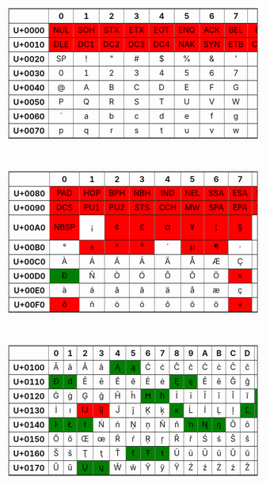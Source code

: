 
<style> 
.no {background-color:red;color:black} 
.no2 {background-color:orange;color:black;} 
.no3 {background-color:green;color:black;} 
th,td { text-align: center; }
</style>
<table class="UniTable script-Latn" border="1" cellspacing="0" cellpadding="2">

<tbody><tr lang="fr" class="lang-fr script-Latn">
<th scope="row" lang="fr" class="UniRow lang-fr script-Latn" title="Code d’écriture : Latn."><br />
</th><th scope="col" class="UniCol">0</th><th scope="col" class="UniCol">1</th><th scope="col" class="UniCol">2</th><th scope="col" class="UniCol">3</th><th scope="col" class="UniCol">4</th><th scope="col" class="UniCol">5</th><th scope="col" class="UniCol">6</th><th scope="col" class="UniCol">7</th><th scope="col" class="UniCol">8</th><th scope="col" class="UniCol">9</th><th scope="col" class="UniCol">A</th><th scope="col" class="UniCol">B</th><th scope="col" class="UniCol">C</th><th scope="col" class="UniCol">D</th><th scope="col" class="UniCol">E</th><th scope="col" class="UniCol">F</th>
</tr>
<tr>
<th scope="row" lang="fr" class="UniRow lang-fr script-Latn">U+0000
</th>
<td class="no"><span class="UniCtrl" title="U+0000 &lt;contrôle&gt; nul (caractère de bourrage)">NUL</span>
</td>
<td class="no"><span class="UniCtrl" title="U+0001 &lt;contrôle&gt; début d’entête">SOH</span>
</td>
<td class="no"><span class="UniCtrl" title="U+0002 &lt;contrôle&gt; début de texte">STX</span>
</td>
<td class="no"><span class="UniCtrl" title="U+0003 &lt;contrôle&gt; fin de texte">ETX</span>
</td>
<td class="no"><span class="UniCtrl" title="U+0004 &lt;contrôle&gt; fin de transmission">EOT</span>
</td>
<td class="no"><span class="UniCtrl" title="U+0005 &lt;contrôle&gt; requête">ENQ</span>
</td>
<td class="no"><span class="UniCtrl" title="U+0006 &lt;contrôle&gt; accusé de réception &#91;positif&#93;">ACK</span>
</td>
<td class="no"><span class="UniCtrl" title="U+0007 &lt;contrôle&gt; sonnerie">BEL</span>
</td>
<td class="no"><span class="UniCtrl" title="U+0008 &lt;contrôle&gt; espace arrière">BS</span>
</td>
<td class="no"><span class="UniCtrl" title="U+0009 &lt;contrôle&gt; tabulation horizontale">HT</span>
</td>
<td class="no"><span class="UniCtrl" title="U+000A &lt;contrôle&gt; passage à la ligne">LF</span>
</td>
<td class="no"><span class="UniCtrl" title="U+000B &lt;contrôle&gt; tabulation verticale">VT</span>
</td>
<td class="no"><span class="UniCtrl" title="U+000C &lt;contrôle&gt; saut de page">FF</span>
</td>
<td class="no"><span class="UniCtrl" title="U+000D &lt;contrôle&gt; retour de chariot">CR</span>
</td>
<td class="no"><span class="UniCtrl" title="U+000E &lt;contrôle&gt; hors code, remplacement verrouillé un">SO</span>
</td>
<td class="no"><span class="UniCtrl" title="U+000F &lt;contrôle&gt; en code, remplacement verrouillé zéro">SI</span>
</td></tr>
<tr>
<th scope="row" lang="fr" class="UniRow lang-fr script-Latn">U+0010
</th>
<td class="no"><span class="UniCtrl" title="U+0010 &lt;contrôle&gt; échappement de transmission">DLE</span>
</td>
<td class="no"><span class="UniCtrl" title="U+0011 &lt;contrôle&gt; contrôle de dispositif un">DC1</span>
</td>
<td class="no"><span class="UniCtrl" title="U+0012 &lt;contrôle&gt; contrôle de dispositif deux">DC2</span>
</td>
<td class="no"><span class="UniCtrl" title="U+0013 &lt;contrôle&gt; contrôle de dispositif trois">DC3</span>
</td>
<td class="no"><span class="UniCtrl" title="U+0014 &lt;contrôle&gt; contrôle de dispositif quatre">DC4</span>
</td>
<td class="no"><span class="UniCtrl" title="U+0015 &lt;contrôle&gt; accusé de réception négatif">NAK</span>
</td>
<td class="no"><span class="UniCtrl" title="U+0016 &lt;contrôle&gt; synchronisation">SYN</span>
</td>
<td class="no"><span class="UniCtrl" title="U+0017 &lt;contrôle&gt; fin de bloc de transmission">ETB</span>
</td>
<td class="no"><span class="UniCtrl" title="U+0018 &lt;contrôle&gt; annulation">CAN</span>
</td>
<td class="no"><span class="UniCtrl" title="U+0019 &lt;contrôle&gt; fin de support">EM</span>
</td>
<td class="no"><span class="UniCtrl" title="U+001A &lt;contrôle&gt; substitution">SUB</span>
</td>
<td class="no"><span class="UniCtrl" title="U+001B &lt;contrôle&gt; échappement">ESC</span>
</td>
<td class="no"><span class="UniCtrl" title="U+001C &lt;contrôle&gt; séparateur de fichiers">FS</span>
</td>
<td class="no"><span class="UniCtrl" title="U+001D &lt;contrôle&gt; séparateur de groupes">GS</span>
</td>
<td class="no"><span class="UniCtrl" title="U+001E &lt;contrôle&gt; séparateur d’enregistrements, séparateur d’articles">RS</span>
</td>
<td class="no"><span class="UniCtrl" title="U+001F &lt;contrôle&gt; séparateur de sous-articles">US</span>
</td></tr>
<tr>
<th scope="row" lang="fr" class="UniRow lang-fr script-Latn">U+0020
</th>
<td><span class="UniCtrl" title="U+0020 espace">SP</span>
</td>
<td><span class="Uni" title="U+0021 point d’exclamation">!</span>
</td>
<td><span class="Uni" title="U+0022 guillemet anglais">&quot;</span>
</td>
<td><span class="Uni" title="U+0023 croisillon">#</span>
</td>
<td><span class="Uni" title="U+0024 symbole dollar">$</span>
</td>
<td><span class="Uni" title="U+0025 symbole pour cent">%</span>
</td>
<td><span class="Uni" title="U+0026 perluète">&amp;</span>
</td>
<td><span class="Uni" title="U+0027 apostrophe">'</span>
</td>
<td><span class="Uni" title="U+0028 parenthèse gauche">(</span>
</td>
<td><span class="Uni" title="U+0029 parenthèse droite">)</span>
</td>
<td><span class="Uni" title="U+002A astérisque">*</span>
</td>
<td><span class="Uni" title="U+002B signe plus">+</span>
</td>
<td><span class="Uni" title="U+002C virgule">,</span>
</td>
<td><span class="Uni" title="U+002D trait d’union-signe moins">-</span>
</td>
<td><span class="Uni" title="U+002E point">.</span>
</td>
<td><span class="Uni" title="U+002F barre oblique">/</span>
</td></tr>
<tr>
<th scope="row" lang="fr" class="UniRow lang-fr script-Latn">U+0030
</th>
<td><span class="Uni" title="U+0030 chiffre zéro">0</span>
</td>
<td><span class="Uni" title="U+0031 chiffre un">1</span>
</td>
<td><span class="Uni" title="U+0032 chiffre deux">2</span>
</td>
<td><span class="Uni" title="U+0033 chiffre trois">3</span>
</td>
<td><span class="Uni" title="U+0034 chiffre quatre">4</span>
</td>
<td><span class="Uni" title="U+0035 chiffre cinq">5</span>
</td>
<td><span class="Uni" title="U+0036 chiffre six">6</span>
</td>
<td><span class="Uni" title="U+0037 chiffre sept">7</span>
</td>
<td><span class="Uni" title="U+0038 chiffre huit">8</span>
</td>
<td><span class="Uni" title="U+0039 chiffre neuf">9</span>
</td>
<td><span class="Uni" title="U+003A deux-points">:</span>
</td>
<td><span class="Uni" title="U+003B point-virgule">;</span>
</td>
<td class="no2"><span class="Uni" title="U+003C signe inférieur à">&lt;</span>
</td>
<td><span class="Uni" title="U+003D signe égal à">=</span>
</td>
<td class="no2"><span class="Uni" title="U+003E signe supérieur à">&gt;</span>
</td>
<td><span class="Uni" title="U+003F point d’interrogation">?</span>
</td></tr>
<tr>
<th scope="row" lang="fr" class="UniRow lang-fr script-Latn">U+0040
</th>
<td><span class="Uni" title="U+0040 arobase">@</span>
</td>
<td><span class="Uni" title="U+0041 lettre latine majuscule A">A</span>
</td>
<td><span class="Uni" title="U+0042 lettre latine majuscule B">B</span>
</td>
<td><span class="Uni" title="U+0043 lettre latine majuscule C">C</span>
</td>
<td><span class="Uni" title="U+0044 lettre latine majuscule D">D</span>
</td>
<td><span class="Uni" title="U+0045 lettre latine majuscule E">E</span>
</td>
<td><span class="Uni" title="U+0046 lettre latine majuscule F">F</span>
</td>
<td><span class="Uni" title="U+0047 lettre latine majuscule G">G</span>
</td>
<td><span class="Uni" title="U+0048 lettre latine majuscule H">H</span>
</td>
<td><span class="Uni" title="U+0049 lettre latine majuscule I">I</span>
</td>
<td><span class="Uni" title="U+004A lettre latine majuscule J">J</span>
</td>
<td><span class="Uni" title="U+004B lettre latine majuscule K">K</span>
</td>
<td><span class="Uni" title="U+004C lettre latine majuscule L">L</span>
</td>
<td><span class="Uni" title="U+004D lettre latine majuscule M">M</span>
</td>
<td><span class="Uni" title="U+004E lettre latine majuscule N">N</span>
</td>
<td><span class="Uni" title="U+004F lettre latine majuscule O">O</span>
</td></tr>
<tr>
<th scope="row" lang="fr" class="UniRow lang-fr script-Latn">U+0050
</th>
<td><span class="Uni" title="U+0050 lettre latine majuscule P">P</span>
</td>
<td><span class="Uni" title="U+0051 lettre latine majuscule Q">Q</span>
</td>
<td><span class="Uni" title="U+0052 lettre latine majuscule R">R</span>
</td>
<td><span class="Uni" title="U+0053 lettre latine majuscule S">S</span>
</td>
<td><span class="Uni" title="U+0054 lettre latine majuscule T">T</span>
</td>
<td><span class="Uni" title="U+0055 lettre latine majuscule U">U</span>
</td>
<td><span class="Uni" title="U+0056 lettre latine majuscule V">V</span>
</td>
<td><span class="Uni" title="U+0057 lettre latine majuscule W">W</span>
</td>
<td><span class="Uni" title="U+0058 lettre latine majuscule X">X</span>
</td>
<td><span class="Uni" title="U+0059 lettre latine majuscule Y">Y</span>
</td>
<td><span class="Uni" title="U+005A lettre latine majuscule Z">Z</span>
</td>
<td><span class="Uni" title="U+005B crochet gauche">&#91;</span>
</td>
<td class="no2"><span class="Uni" title="U+005C barre oblique inversée">&#92;</span>
</td>
<td><span class="Uni" title="U+005D crochet droit">&#93;</span>
</td>
<td><span class="Uni" title="U+005E accent circonflexe">^</span>
</td>
<td><span class="Uni" title="U+005F tiret bas">_</span>
</td></tr>
<tr>
<th scope="row" lang="fr" class="UniRow lang-fr script-Latn">U+0060
</th>
<td><span class="Uni" title="U+0060 accent grave">`</span>
</td>
<td><span class="Uni" title="U+0061 lettre latine minuscule a">a</span>
</td>
<td><span class="Uni" title="U+0062 lettre latine minuscule b">b</span>
</td>
<td><span class="Uni" title="U+0063 lettre latine minuscule c">c</span>
</td>
<td><span class="Uni" title="U+0064 lettre latine minuscule d">d</span>
</td>
<td><span class="Uni" title="U+0065 lettre latine minuscule e">e</span>
</td>
<td><span class="Uni" title="U+0066 lettre latine minuscule f">f</span>
</td>
<td><span class="Uni" title="U+0067 lettre latine minuscule g">g</span>
</td>
<td><span class="Uni" title="U+0068 lettre latine minuscule h">h</span>
</td>
<td><span class="Uni" title="U+0069 lettre latine minuscule i">i</span>
</td>
<td><span class="Uni" title="U+006A lettre latine minuscule j">j</span>
</td>
<td><span class="Uni" title="U+006B lettre latine minuscule k">k</span>
</td>
<td><span class="Uni" title="U+006C lettre latine minuscule l">l</span>
</td>
<td><span class="Uni" title="U+006D lettre latine minuscule m">m</span>
</td>
<td><span class="Uni" title="U+006E lettre latine minuscule n">n</span>
</td>
<td><span class="Uni" title="U+006F lettre latine minuscule o">o</span>
</td></tr>
<tr>
<th scope="row" lang="fr" class="UniRow lang-fr script-Latn">U+0070
</th>
<td><span class="Uni" title="U+0070 lettre latine minuscule p">p</span>
</td>
<td><span class="Uni" title="U+0071 lettre latine minuscule q">q</span>
</td>
<td><span class="Uni" title="U+0072 lettre latine minuscule r">r</span>
</td>
<td><span class="Uni" title="U+0073 lettre latine minuscule s">s</span>
</td>
<td><span class="Uni" title="U+0074 lettre latine minuscule t">t</span>
</td>
<td><span class="Uni" title="U+0075 lettre latine minuscule u">u</span>
</td>
<td><span class="Uni" title="U+0076 lettre latine minuscule v">v</span>
</td>
<td><span class="Uni" title="U+0077 lettre latine minuscule w">w</span>
</td>
<td><span class="Uni" title="U+0078 lettre latine minuscule x">x</span>
</td>
<td><span class="Uni" title="U+0079 lettre latine minuscule y">y</span>
</td>
<td><span class="Uni" title="U+007A lettre latine minuscule z">z</span>
</td>
<td class="no2"><span class="Uni" title="U+007B accolade gauche">&#123;</span>
</td>
<td class="no2"><span class="Uni" title="U+007C barre verticale">&#124;</span>
</td>
<td class="no2"><span class="Uni" title="U+007D accolade droite">&#125;</span>
</td>
<td><span class="Uni" title="U+007E tilde">~</span>
</td>
<td class="no"><span class="UniCtrl" title="U+007F &lt;contrôle&gt; suppression">DEL</span>
</td></tr></tbody></table>

<br/><br/>

<table class="UniTable script-Latn" border="1" cellspacing="0" cellpadding="2">
<link rel="mw-deduplicated-inline-style" href="mw-data:TemplateStyles:r170503748"/>

<tbody><tr lang="fr" class="lang-fr script-Latn">
<th scope="row" lang="fr" class="UniRow lang-fr script-Latn" title="Code d’écriture : Latn.">
</th><th scope="col" class="UniCol">0</th><th scope="col" class="UniCol">1</th><th scope="col" class="UniCol">2</th><th scope="col" class="UniCol">3</th><th scope="col" class="UniCol">4</th><th scope="col" class="UniCol">5</th><th scope="col" class="UniCol">6</th><th scope="col" class="UniCol">7</th><th scope="col" class="UniCol">8</th><th scope="col" class="UniCol">9</th><th scope="col" class="UniCol">A</th><th scope="col" class="UniCol">B</th><th scope="col" class="UniCol">C</th><th scope="col" class="UniCol">D</th><th scope="col" class="UniCol">E</th><th scope="col" class="UniCol">F</th>
</tr>
<tr>
<th scope="row" lang="fr" class="UniRow lang-fr script-Latn">U+0080
</th>
<td class="no"<span class="UniCtrl" title="U+0080 &lt;contrôle&gt; caractère de bourre">PAD</span>
</td>
<td class="no"<span class="UniCtrl" title="U+0081 &lt;contrôle&gt; octet supérieur prédéfini">HOP</span>
</td>
<td class="no"<span class="UniCtrl" title="U+0082 &lt;contrôle&gt; arrêt permis ici (coupure autorisée ici)">BPH</span>
</td>
<td class="no"<span class="UniCtrl" title="U+0083 &lt;contrôle&gt; aucun arrêt ici (aucune coupure ici)">NBH</span>
</td>
<td class="no"<span class="UniCtrl" title="U+0084 &lt;contrôle&gt; (anciennement « index »)">IND</span>
</td>
<td class="no"<span class="UniCtrl" title="U+0085 &lt;contrôle&gt; à la ligne">NEL</span>
</td>
<td class="no"<span class="UniCtrl" title="U+0086 &lt;contrôle&gt; début de zone sélectionnée">SSA</span>
</td>
<td class="no"<span class="UniCtrl" title="U+0087 &lt;contrôle&gt; fin de zone sélectionnée">ESA</span>
</td>
<td class="no"<span class="UniCtrl" title="U+0088 &lt;contrôle&gt; taquet de tabulateur horizontal">HTS</span>
</td>
<td class="no"<span class="UniCtrl" title="U+0089 &lt;contrôle&gt; tabulateur horizontal avec justification">HTJ</span>
</td>
<td class="no"<span class="UniCtrl" title="U+008A &lt;contrôle&gt; taquet de tabulateur vertical">VTS</span>
</td>
<td class="no"<span class="UniCtrl" title="U+008B &lt;contrôle&gt; interligne partiel avant">PLD</span>
</td>
<td class="no"<span class="UniCtrl" title="U+008C &lt;contrôle&gt; interligne partiel arrière">PLU</span>
</td>
<td class="no"<span class="UniCtrl" title="U+008D &lt;contrôle&gt; index renversé, interligne inversé">RI</span>
</td>
<td class="no"<span class="UniCtrl" title="U+008E &lt;contrôle&gt; remplacement unique deux">SS2</span>
</td>
<td class="no"<span class="UniCtrl" title="U+008F &lt;contrôle&gt; remplacement unique trois">SS3</span>
</td></tr>
<tr>
<th scope="row" lang="fr" class="UniRow lang-fr script-Latn">U+0090
</th>
<td class="no"<span class="UniCtrl" title="U+0090 &lt;contrôle&gt; chaîne de commande d’appareils">DCS</span>
</td>
<td class="no"<span class="UniCtrl" title="U+0091 &lt;contrôle&gt; usage privé un">PU1</span>
</td>
<td class="no"<span class="UniCtrl" title="U+0092 &lt;contrôle&gt; usage privé deux">PU2</span>
</td>
<td class="no"<span class="UniCtrl" title="U+0093 &lt;contrôle&gt; mise en mode transmission">STS</span>
</td>
<td class="no"<span class="UniCtrl" title="U+0094 &lt;contrôle&gt; annulation du caractère précédent">CCH</span>
</td>
<td class="no"<span class="UniCtrl" title="U+0095 &lt;contrôle&gt; message en attente">MW</span>
</td>
<td class="no"<span class="UniCtrl" title="U+0096 &lt;contrôle&gt; début de zone protégée">SPA</span>
</td>
<td class="no"<span class="UniCtrl" title="U+0097 &lt;contrôle&gt; fin de zone protégée">EPA</span>
</td>
<td class="no"<span class="UniCtrl" title="U+0098 &lt;contrôle&gt; début de chaîne">SOS</span>
</td>
<td class="no"<span class="UniCtrl" title="U+0099 &lt;contrôle&gt; introducteur de caractère graphique unique">SGCI</span>
</td>
<td class="no"<span class="UniCtrl" title="U+009A &lt;contrôle&gt; introducteur de caractère unique">SCI</span>
</td>
<td class="no"<span class="UniCtrl" title="U+009B &lt;contrôle&gt; introducteur de séquence de commande">CSI</span>
</td>
<td class="no"<span class="UniCtrl" title="U+009C &lt;contrôle&gt; fin de chaîne">ST</span>
</td>
<td class="no"<span class="UniCtrl" title="U+009D &lt;contrôle&gt; commande de système d’exploitation">OSC</span>
</td>
<td class="no"<span class="UniCtrl" title="U+009E &lt;contrôle&gt; message privé">PM</span>
</td>
<td class="no"<span class="UniCtrl" title="U+009F &lt;contrôle&gt; commande de progiciel">APC</span>
</td></tr>
<tr>
<th scope="row" lang="fr" class="UniRow lang-fr script-Latn">U+00A0
</th>
<td class="no"><span class="UniCtrl" title="U+00A0 espace insécable">NBSP</span>
</td>
<td><span class="Uni" title="U+00A1 point d’exclamation renversé">¡</span>
</td>
<td class="no"><span class="Uni" title="U+00A2 symbole centime">¢</span>
</td>
<td class="no"><span class="Uni" title="U+00A3 symbole livre">£</span>
</td>
<td class="no"><span class="Uni" title="U+00A4 symbole monétaire">¤</span>
</td>
<td class="no"><span class="Uni" title="U+00A5 symbole yen">¥</span>
</td>
<td class="no"><span class="Uni" title="U+00A6 barre verticale discontinue">¦</span>
</td>
<td class="no"><span class="Uni" title="U+00A7 paragraphe">§</span>
</td>
<td><span class="Uni" title="U+00A8 tréma">¨</span>
</td>
<td class="no"><span class="Uni" title="U+00A9 symbole copyright">©</span>
</td>
<td class="no"><span class="Uni" title="U+00AA indicateur ordinal féminin">ª</span>
</td>
<td class="no"><span class="Uni" title="U+00AB guillemet gauche">«</span>
</td>
<td class="no"><span class="Uni" title="U+00AC signe négation">¬</span>
</td>
<td class="no"<span class="UniCtrl" title="U+00AD coupure de mot conditionnelle"><span style="font-size:20px">-</span><br />SHY</span>
</td>
<td class="no"><span class="Uni" title="U+00AE symbole marque déposée">®</span>
</td>
<td><span class="Uni" title="U+00AF macron">¯</span>
</td></tr>
<tr>
<th scope="row" lang="fr" class="UniRow lang-fr script-Latn">U+00B0
</th>
<td><span class="Uni" title="U+00B0 symbole degré">°</span>
</td>
<td class="no"><span class="Uni" title="U+00B1 signe plus-ou-moins">±</span>
</td>
<td class="no"><span class="Uni" title="U+00B2 exposant deux">²</span>
</td>
<td class="no"><span class="Uni" title="U+00B3 exposant trois">³</span>
</td>
<td><span class="Uni" title="U+00B4 accent aigu">´</span>
</td>
<td class="no"><span class="Uni" title="U+00B5 symbole micro">µ</span>
</td>
<td class="no"><span class="Uni" title="U+00B6 pied-de-mouche">¶</span>
</td>
<td><span class="Uni" title="U+00B7 point médian">·</span>
</td>
<td><span class="Uni" title="U+00B8 cédille">¸</span>
</td>
<td class="no"><span class="Uni" title="U+00B9 exposant un">¹</span>
</td>
<td class="no"><span class="Uni" title="U+00BA indicateur ordinal masculin">º</span>
</td>
<td class="no"><span class="Uni" title="U+00BB guillemet droit">»</span>
</td>
<td class="no"><span class="Uni" title="U+00BC fraction un quart">¼</span>
</td>
<td class="no"><span class="Uni" title="U+00BD fraction un demi">½</span>
</td>
<td class="no"><span class="Uni" title="U+00BE fraction trois quarts">¾</span>
</td>
<td><span class="Uni" title="U+00BF point d’interrogation renversé">¿</span>
</td></tr>
<tr>
<th scope="row" lang="fr" class="UniRow lang-fr script-Latn">U+00C0
</th>
<td><span class="Uni" title="U+00C0 lettre majuscule latine a accent grave">À</span>
</td>
<td><span class="Uni" title="U+00C1 lettre majuscule latine a accent aigu">Á</span>
</td>
<td><span class="Uni" title="U+00C2 lettre majuscule latine a accent circonflexe">Â</span>
</td>
<td><span class="Uni" title="U+00C3 lettre majuscule latine a tilde">Ã</span>
</td>
<td><span class="Uni" title="U+00C4 lettre majuscule latine a tréma">Ä</span>
</td>
<td><span class="Uni" title="U+00C5 lettre majuscule latine a rond en chef">Å</span>
</td>
<td><span class="Uni" title="U+00C6 lettre majuscule latine ae">Æ</span>
</td>
<td><span class="Uni" title="U+00C7 lettre majuscule latine c cédille">Ç</span>
</td>
<td><span class="Uni" title="U+00C8 lettre majuscule latine e accent grave">È</span>
</td>
<td><span class="Uni" title="U+00C9 lettre majuscule latine e accent aigu">É</span>
</td>
<td><span class="Uni" title="U+00CA lettre majuscule latine e accent circonflexe">Ê</span>
</td>
<td><span class="Uni" title="U+00CB lettre majuscule latine e tréma">Ë</span>
</td>
<td><span class="Uni" title="U+00CC lettre majuscule latine i accent grave">Ì</span>
</td>
<td><span class="Uni" title="U+00CD lettre majuscule latine i accent aigu">Í</span>
</td>
<td><span class="Uni" title="U+00CE lettre majuscule latine i accent circonflexe">Î</span>
</td>
<td><span class="Uni" title="U+00CF lettre majuscule latine i tréma">Ï</span>
</td></tr>
<tr>
<th scope="row" lang="fr" class="UniRow lang-fr script-Latn">U+00D0
</th>
<td class="no3"><span class="Uni" title="U+00D0 lettre majuscule latine eth">Ð</span>
</td>
<td><span class="Uni" title="U+00D1 lettre majuscule latine n tilde">Ñ</span>
</td>
<td><span class="Uni" title="U+00D2 lettre majuscule latine o accent grave">Ò</span>
</td>
<td><span class="Uni" title="U+00D3 lettre majuscule latine o accent aigu">Ó</span>
</td>
<td><span class="Uni" title="U+00D4 lettre majuscule latine o accent circonflexe">Ô</span>
</td>
<td><span class="Uni" title="U+00D5 lettre majuscule latine o tilde">Õ</span>
</td>
<td><span class="Uni" title="U+00D6 lettre majuscule latine o tréma">Ö</span>
</td>
<td class="no"><span class="Uni" title="U+00D7 signe multiplication">×</span>
</td>
<td><span class="Uni" title="U+00D8 lettre majuscule latine o barré obliquement">Ø</span>
</td>
<td><span class="Uni" title="U+00D9 lettre majuscule latine u accent grave">Ù</span>
</td>
<td><span class="Uni" title="U+00DA lettre majuscule latine u accent aigu">Ú</span>
</td>
<td><span class="Uni" title="U+00DB lettre majuscule latine u accent circonflexe">Û</span>
</td>
<td><span class="Uni" title="U+00DC lettre majuscule latine u tréma">Ü</span>
</td>
<td><span class="Uni" title="U+00DD lettre majuscule latine u accent aigu">Ý</span>
</td>
<td class="no"><span class="Uni" title="U+00DE lettre majuscule latine thorn">Þ</span>
</td>
<td><span class="Uni" title="U+00DF lettre minuscule latine s dur">ß</span>
</td></tr>
<tr>
<th scope="row" lang="fr" class="UniRow lang-fr script-Latn">U+00E0
</th>
<td><span class="Uni" title="U+00E0 lettre minuscule latine a accent grave">à</span>
</td>
<td><span class="Uni" title="U+00E1 lettre minuscule latine a accent aigu">á</span>
</td>
<td><span class="Uni" title="U+00E2 lettre minuscule latine a accent circonflexe">â</span>
</td>
<td><span class="Uni" title="U+00E3 lettre minuscule latine a tilde">ã</span>
</td>
<td><span class="Uni" title="U+00E4 lettre minuscule latine a tréma">ä</span>
</td>
<td><span class="Uni" title="U+00E5 lettre minuscule latine a rond en chef">å</span>
</td>
<td><span class="Uni" title="U+00E6 lettre minuscule latine ae">æ</span>
</td>
<td><span class="Uni" title="U+00E7 lettre minuscule latine c cédille">ç</span>
</td>
<td><span class="Uni" title="U+00E8 lettre minuscule latine e accent grave">è</span>
</td>
<td><span class="Uni" title="U+00E9 lettre minuscule latine e accent aigu">é</span>
</td>
<td><span class="Uni" title="U+00EA lettre minuscule latine e accent circonflexe">ê</span>
</td>
<td><span class="Uni" title="U+00EB lettre minuscule latine e tréma">ë</span>
</td>
<td><span class="Uni" title="U+00EC lettre minuscule latine i accent grave">ì</span>
</td>
<td><span class="Uni" title="U+00ED lettre minuscule latine i accent aigu">í</span>
</td>
<td><span class="Uni" title="U+00EE lettre minuscule latine i accent circonflexe">î</span>
</td>
<td><span class="Uni" title="U+00EF lettre minuscule latine i tréma">ï</span>
</td></tr>
<tr>
<th scope="row" lang="fr" class="UniRow lang-fr script-Latn">U+00F0
</th>
<td class="no"><span class="Uni" title="U+00F0 lettre minuscule latine eth">ð</span>
</td>
<td><span class="Uni" title="U+00F1 lettre minuscule latine n tilde">ñ</span>
</td>
<td><span class="Uni" title="U+00F2 lettre minuscule latine o accent grave">ò</span>
</td>
<td><span class="Uni" title="U+00F3 lettre minuscule latine o accent aigu">ó</span>
</td>
<td><span class="Uni" title="U+00F4 lettre minuscule latine o accent circonflexe">ô</span>
</td>
<td><span class="Uni" title="U+00F5 lettre minuscule latine o tilde">õ</span>
</td>
<td><span class="Uni" title="U+00F6 lettre minuscule latine o tréma">ö</span>
</td>
<td class="no"><span class="Uni" title="U+00F7 signe division">÷</span>
</td>
<td><span class="Uni" title="U+00F8 lettre minuscule latine o barré obliquement">ø</span>
</td>
<td><span class="Uni" title="U+00F9 lettre minuscule latine u accent grave">ù</span>
</td>
<td><span class="Uni" title="U+00FA lettre minuscule latine u accent aigu">ú</span>
</td>
<td><span class="Uni" title="U+00FB lettre minuscule latine u accent circonflexe">û</span>
</td>
<td><span class="Uni" title="U+00FC lettre minuscule latine u tréma">ü</span>
</td>
<td><span class="Uni" title="U+00FD lettre minuscule latine u accent aigu">ý</span>
</td>
<td class="no"><span class="Uni" title="U+00FE lettre minuscule latine thorn">þ</span>
</td>
<td><span class="Uni" title="U+00FF lettre minuscule latine y tréma">ÿ</span>
</td></tr></tbody></table>

<br/><br/>

<table class="UniTable script-Latn" border="1" cellspacing="0" cellpadding="2">
<link rel="mw-deduplicated-inline-style" href="mw-data:TemplateStyles:r170503748"/>

<tbody><tr lang="fr" class="lang-fr script-Latn">
<th scope="row" lang="fr" class="UniRow lang-fr script-Latn" title="Code d’écriture : Latn.">
</th><th scope="col" class="UniCol">0</th><th scope="col" class="UniCol">1</th><th scope="col" class="UniCol">2</th><th scope="col" class="UniCol">3</th><th scope="col" class="UniCol">4</th><th scope="col" class="UniCol">5</th><th scope="col" class="UniCol">6</th><th scope="col" class="UniCol">7</th><th scope="col" class="UniCol">8</th><th scope="col" class="UniCol">9</th><th scope="col" class="UniCol">A</th><th scope="col" class="UniCol">B</th><th scope="col" class="UniCol">C</th><th scope="col" class="UniCol">D</th><th scope="col" class="UniCol">E</th><th scope="col" class="UniCol">F</th>
</tr>
<tr>
<th scope="row" lang="fr" class="UniRow lang-fr script-Latn">U+0100
</th>
<td><span class="Uni" title="U+0100 lettre majuscule latine a macron">Ā</span>
</td>
<td><span class="Uni" title="U+0101 lettre minuscule latine a macron">ā</span>
</td>
<td><span class="Uni" title="U+0102 lettre majuscule latine a brève">Ă</span>
</td>
<td><span class="Uni" title="U+0103 lettre minuscule latine a brève">ă</span>
</td>
<td class="no3"><span class="Uni" title="U+0104 lettre majuscule latine a ogonek">Ą</span>
</td>
<td class="no3"><span class="Uni" title="U+0105 lettre minuscule latine a ogonek">ą</span>
</td>
<td><span class="Uni" title="U+0106 lettre majuscule latine c accent aigu">Ć</span>
</td>
<td><span class="Uni" title="U+0107 lettre minuscule latine c accent aigu">ć</span>
</td>
<td><span class="Uni" title="U+0108 lettre majuscule latine c accent circonflexe">Ĉ</span>
</td>
<td><span class="Uni" title="U+0109 lettre minuscule latine c accent circonflexe">ĉ</span>
</td>
<td><span class="Uni" title="U+010A lettre majuscule latine c point en chef">Ċ</span>
</td>
<td><span class="Uni" title="U+010B lettre minuscule latine c point en chef">ċ</span>
</td>
<td><span class="Uni" title="U+010C lettre majuscule latine c caron">Č</span>
</td>
<td><span class="Uni" title="U+010D lettre minuscule latine c caron">č</span>
</td>
<td><span class="Uni" title="U+010E lettre majuscule latine d caron">Ď</span>
</td>
<td class="no3"><span class="Uni" title="U+010F lettre minuscule latine d caron">ď</span>
</td></tr>
<tr>
<th scope="row" lang="fr" class="UniRow lang-fr script-Latn">U+0110
</th>
<td class="no3"><span class="Uni" title="U+0110 lettre majuscule latine d barré">Đ</span>
</td>
<td class="no3"><span class="Uni" title="U+0111 lettre minuscule latine d barré">đ</span>
</td>
<td><span class="Uni" title="U+0112 lettre majuscule latine e macron">Ē</span>
</td>
<td><span class="Uni" title="U+0113 lettre minuscule latine e macron">ē</span>
</td>
<td><span class="Uni" title="U+0114 lettre majuscule latine e brève">Ĕ</span>
</td>
<td><span class="Uni" title="U+0115 lettre minuscule latine e brève">ĕ</span>
</td>
<td><span class="Uni" title="U+0116 lettre majuscule latine e point en chef">Ė</span>
</td>
<td><span class="Uni" title="U+0117 lettre minuscule latine e point en chef">ė</span>
</td>
<td class="no3"><span class="Uni" title="U+0118 lettre majuscule latine e ogonek">Ę</span>
</td>
<td class="no3"><span class="Uni" title="U+0119 lettre minuscule latine e ogonek">ę</span>
</td>
<td><span class="Uni" title="U+011A lettre majuscule latine e caron">Ě</span>
</td>
<td><span class="Uni" title="U+011B lettre minuscule latine e caron">ě</span>
</td>
<td><span class="Uni" title="U+011C lettre majuscule latine g circonflexe">Ĝ</span>
</td>
<td><span class="Uni" title="U+011D lettre minuscule latine g circonflexe">ĝ</span>
</td>
<td><span class="Uni" title="U+011E lettre majuscule latine g brève">Ğ</span>
</td>
<td><span class="Uni" title="U+011F lettre minuscule latine g brève">ğ</span>
</td></tr>
<tr>
<th scope="row" lang="fr" class="UniRow lang-fr script-Latn">U+0120
</th>
<td><span class="Uni" title="U+0120 lettre majuscule latine g point en chef">Ġ</span>
</td>
<td><span class="Uni" title="U+0121 lettre minuscule latine g point en chef">ġ</span>
</td>
<td><span class="Uni" title="U+0122 lettre majuscule latine g cédille">Ģ</span>
</td>
<td><span class="Uni" title="U+0123 lettre minuscule latine g cédille">ģ</span>
</td>
<td><span class="Uni" title="U+0124 lettre majuscule latine h accent circonflexe">Ĥ</span>
</td>
<td><span class="Uni" title="U+0125 lettre minuscule latine h accent circonflexe">ĥ</span>
</td>
<td class="no3"><span class="Uni" title="U+0126 lettre majuscule latine h barré">Ħ</span>
</td>
<td class="no3"><span class="Uni" title="U+0127 lettre minuscule latine h barré">ħ</span>
</td>
<td><span class="Uni" title="U+0128 lettre majuscule latine i tilde">Ĩ</span>
</td>
<td><span class="Uni" title="U+0129 lettre minuscule latine i tilde">ĩ</span>
</td>
<td><span class="Uni" title="U+012A lettre majuscule latine i macron">Ī</span>
</td>
<td><span class="Uni" title="U+012B lettre minuscule latine i macron">ī</span>
</td>
<td><span class="Uni" title="U+012C lettre majuscule latine i brève">Ĭ</span>
</td>
<td><span class="Uni" title="U+012D lettre minuscule latine i brève">ĭ</span>
</td>
<td class="no3"><span class="Uni" title="U+012E lettre majuscule latine i ogonek">Į</span>
</td>
<td class="no3"><span class="Uni" title="U+012F lettre minuscule latine i ogonek">į</span>
</td></tr>
<tr>
<th scope="row" lang="fr" class="UniRow lang-fr script-Latn">U+0130
</th>
<td><span class="Uni" title="U+0130 lettre majuscule latine i point en chef">İ</span>
</td>
<td><span class="Uni" title="U+0131 lettre minuscule latine i sans point">ı</span>
</td>
<td class="no"><span class="Uni" title="U+0132 digramme soudé majuscule latin ij">Ĳ</span>
</td>
<td class="no"><span class="Uni" title="U+0133 digramme soudé minuscule latin ij">ĳ</span>
</td>
<td><span class="Uni" title="U+0134 lettre majuscule latine j circonflexe">Ĵ</span>
</td>
<td><span class="Uni" title="U+0135 lettre minuscule latine j circonflexe">ĵ</span>
</td>
<td><span class="Uni" title="U+0136 lettre majuscule latine k cédille">Ķ</span>
</td>
<td><span class="Uni" title="U+0137 lettre minuscule latine k cédille">ķ</span>
</td>
<td class="no3"><span class="Uni" title="U+0138 lettre minuscule latine kra">ĸ</span>
</td>
<td><span class="Uni" title="U+0139 lettre majuscule latine l accent aigu">Ĺ</span>
</td>
<td><span class="Uni" title="U+013A lettre minuscule latine l accent aigu">ĺ</span>
</td>
<td><span class="Uni" title="U+013B lettre majuscule latine l cédille">Ļ</span>
</td>
<td><span class="Uni" title="U+013C lettre minuscule latine l cédille">ļ</span>
</td>
<td class="no3"><span class="Uni" title="U+013D lettre majuscule latine l caron">Ľ</span>
</td>
<td class="no3"><span class="Uni" title="U+013E lettre minuscule latine l caron">ľ</span>
</td>
<td class="no3"><span class="Uni" title="U+013F lettre majuscule latine l point médian">Ŀ</span>
</td></tr>
<tr>
<th scope="row" lang="fr" class="UniRow lang-fr script-Latn">U+0140
</th>
<td class="no3"><span class="Uni" title="U+0140 lettre minuscule latine l caron">ŀ</span>
</td>
<td class="no3"><span class="Uni" title="U+0141 lettre majuscule latine l barré">Ł</span>
</td>
<td class="no3"><span class="Uni" title="U+0142 lettre minuscule latine l barré">ł</span>
</td>
<td><span class="Uni" title="U+0143 lettre majuscule latine n accent aigu">Ń</span>
</td>
<td><span class="Uni" title="U+0144 lettre minuscule latine n accent aigu">ń</span>
</td>
<td><span class="Uni" title="U+0145 lettre majuscule latine n cédille">Ņ</span>
</td>
<td><span class="Uni" title="U+0146 lettre minuscule latine n cédille">ņ</span>
</td>
<td><span class="Uni" title="U+0147 lettre majuscule latine n caron">Ň</span>
</td>
<td><span class="Uni" title="U+0148 lettre minuscule latine n caron">ň</span>
</td>
<td class="no3"><span class="Uni" title="U+0149 lettre minuscule latine n précédée d’une apostrophe">ŉ</span>
</td>
<td class="no3"><span class="Uni" title="U+014A lettre majuscule latine eng">Ŋ</span>
</td>
<td class="no3"><span class="Uni" title="U+014B lettre minuscule latine eng">ŋ</span>
</td>
<td><span class="Uni" title="U+014C lettre majuscule latine o mcaron">Ō</span>
</td>
<td><span class="Uni" title="U+014D lettre minuscule latine o macron">ō</span>
</td>
<td><span class="Uni" title="U+014E lettre majuscule latine o brève">Ŏ</span>
</td>
<td><span class="Uni" title="U+014F lettre minuscule latine o brève">ŏ</span>
</td></tr>
<tr>
<th scope="row" lang="fr" class="UniRow lang-fr script-Latn">U+0150
</th>
<td><span class="Uni" title="U+0150 lettre majuscule latine o double accent aigu">Ő</span>
</td>
<td><span class="Uni" title="U+0151 lettre minuscule latine o double accent aigu">ő</span>
</td>
<td><span class="Uni" title="U+0152 ligature majuscule latine oe">Œ</span>
</td>
<td><span class="Uni" title="U+0153 ligature minuscule latine oe">œ</span>
</td>
<td><span class="Uni" title="U+0154 lettre majuscule latine r accent aigu">Ŕ</span>
</td>
<td><span class="Uni" title="U+0155 lettre minuscule latine r accent aigu">ŕ</span>
</td>
<td><span class="Uni" title="U+0156 lettre majuscule latine r cédille">Ŗ</span>
</td>
<td><span class="Uni" title="U+0157 lettre minuscule latine r cédille">ŗ</span>
</td>
<td><span class="Uni" title="U+0158 lettre majuscule latine r caron">Ř</span>
</td>
<td><span class="Uni" title="U+0159 lettre minuscule latine r caron">ř</span>
</td>
<td><span class="Uni" title="U+015A lettre majuscule latine s accent aigu">Ś</span>
</td>
<td><span class="Uni" title="U+015B lettre minuscule latine s accent aigu">ś</span>
</td>
<td><span class="Uni" title="U+015C lettre majuscule latine s accent circonflexe">Ŝ</span>
</td>
<td><span class="Uni" title="U+015D lettre minuscule latine s accent circonflexe">ŝ</span>
</td>
<td><span class="Uni" title="U+015E lettre majuscule latine s cédille">Ş</span>
</td>
<td><span class="Uni" title="U+015F lettre minuscule latine s cédille">ş</span>
</td></tr>
<tr>
<th scope="row" lang="fr" class="UniRow lang-fr script-Latn">U+0160
</th>
<td><span class="Uni" title="U+0160 lettre majuscule latine s caron">Š</span>
</td>
<td><span class="Uni" title="U+0161 lettre minuscule latine s caron">š</span>
</td>
<td><span class="Uni" title="U+0162 lettre majuscule latine t cédille">Ţ</span>
</td>
<td><span class="Uni" title="U+0163 lettre minuscule latine t cédille">ţ</span>
</td>
<td><span class="Uni" title="U+0164 lettre majuscule latine t caron">Ť</span>
</td>
<td class="no3"><span class="Uni" title="U+0165 lettre minuscule latine t caron">ť</span>
</td>
<td class="no3"><span class="Uni" title="U+0166 lettre majuscule latine t barré">Ŧ</span>
</td>
<td class="no3"><span class="Uni" title="U+0167 lettre minuscule latine t barré">ŧ</span>
</td>
<td><span class="Uni" title="U+0168 lettre majuscule latine u tilde">Ũ</span>
</td>
<td><span class="Uni" title="U+0169 lettre minuscule latine u tilde">ũ</span>
</td>
<td><span class="Uni" title="U+016A lettre majuscule latine u macron">Ū</span>
</td>
<td><span class="Uni" title="U+016B lettre minuscule latine u macron">ū</span>
</td>
<td><span class="Uni" title="U+016C lettre majuscule latine u brève">Ŭ</span>
</td>
<td><span class="Uni" title="U+016D lettre minuscule latine u brève">ŭ</span>
</td>
<td><span class="Uni" title="U+016E lettre majuscule latine u rond en chef">Ů</span>
</td>
<td><span class="Uni" title="U+016F lettre minuscule latine u rond en chef">ů</span>
</td></tr>
<tr>
<th scope="row" lang="fr" class="UniRow lang-fr script-Latn">U+0170
</th>
<td><span class="Uni" title="U+0170 lettre majuscule latine u double accent aigu">Ű</span>
</td>
<td><span class="Uni" title="U+0171 lettre minuscule latine u double accent aigu">ű</span>
</td>
<td class="no3"><span class="Uni" title="U+0172 lettre majuscule latine u ogonek">Ų</span>
</td>
<td class="no3"><span class="Uni" title="U+0173 lettre minuscule latine u ogonek">ų</span>
</td>
<td><span class="Uni" title="U+0174 lettre majuscule latine w accent circonflexe">Ŵ</span>
</td>
<td><span class="Uni" title="U+0175 lettre minuscule latine w accent circonflexe">ŵ</span>
</td>
<td><span class="Uni" title="U+0176 lettre majuscule latine y accent circonflexe">Ŷ</span>
</td>
<td><span class="Uni" title="U+0177 lettre minuscule latine y accent circonflexe">ŷ</span>
</td>
<td><span class="Uni" title="U+0178 lettre majuscule latine y tréma">Ÿ</span>
</td>
<td><span class="Uni" title="U+0179 lettre majuscule latine z accent circonflexe">Ź</span>
</td>
<td><span class="Uni" title="U+017A lettre minuscule latine z accent circonflexe">ź</span>
</td>
<td><span class="Uni" title="U+017B lettre majuscule latine z point suscrit">Ż</span>
</td>
<td><span class="Uni" title="U+017C lettre minuscule latine z point suscrit">ż</span>
</td>
<td><span class="Uni" title="U+017D lettre minuscule latine z caron">Ž</span>
</td>
<td><span class="Uni" title="U+017E lettre minuscule latine z caron">ž</span>
</td>
<td class="no"><span class="Uni" title="U+017F lettre minuscule latine s long">ſ</span>
</td></tr></tbody></table>